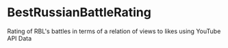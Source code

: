 # BestRussianBattleRating
Rating of RBL's battles in terms of a relation of views to likes using YouTube API Data
